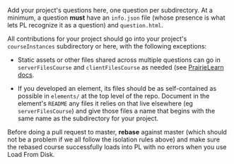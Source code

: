 Add your project's questions here, one question per subdirectory.
At a minimum, a question **must** have an `info.json` file (whose
presence is what lets PL recognize it as a question) and
`question.html`.

All contributions for your project should go into your project's
`courseInstances` subdirectory or here, with the following exceptions:

* Static assets or other files shared across multiple questions can go
in `serverFilesCourse` and `clientFilesCourse` as needed (see
[PrairieLearn docs](https://prairielearn.readthedocs.io).

* If you developed an element, its files should be as self-contained
as possible in `elements/` at the top level of the repo.  Document in
the element's `README` any files it relies on that live elsewhere (eg
`serverFilesCourse`) and give those files a name that begins with the
same name as the subdirectory for your project.

Before doing a pull request to master, **rebase** against master
(which should not be a problem if we all follow the isolation rules
above) and make sure the rebased course successfully loads into PL
with no errors when you use Load From Disk.

